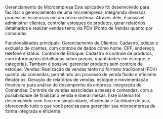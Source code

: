 Gerenciamento de Microempresa
Este aplicativo foi desenvolvido para facilitar o gerenciamento de uma microempresa, integrando diversos processos essenciais em um único sistema. Através dele, é possível administrar clientes, controlar estoques de produtos, gerar relatórios detalhados e realizar vendas tanto via PDV (Ponto de Venda) quanto por comandas.

Funcionalidades principais:
Gerenciamento de Clientes: Cadastro, edição e exclusão de clientes, com controle de dados como nome, CPF, endereço, telefone e status.
Controle de Estoque: Cadastro e controle de produtos, com informações detalhadas sobre preços, quantidades em estoque, e categorias. Também é possível gerenciar produtos sem controle de estoque.
Vendas: Realização de vendas tanto no formato tradicional (PDV) quanto via comandas, permitindo um processo de venda fluído e eficiente.
Relatórios: Geração de relatórios de vendas, estoque e movimentação financeira para análise do desempenho da empresa.
Integração de Comandas: Controle de vendas associadas a mesas e comandas, com a possibilidade de finalizar a venda e liberar mesas.
Este sistema foi desenvolvido com foco em simplicidade, eficiência e facilidade de uso, oferecendo tudo o que você precisa para gerenciar sua microempresa de forma integrada e eficiente.

